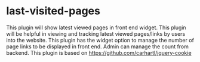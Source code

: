 # last-visited-pages
This plugin will show latest viewed pages in front end widget. 
This plugin will be helpful in viewing and tracking latest viewed pages/links by users into the website.
This plugin has the widget option to manage the number of page links to be displayed in front end. Admin can manage the count from backend.
This plugin is based on https://github.com/carhartl/jquery-cookie
